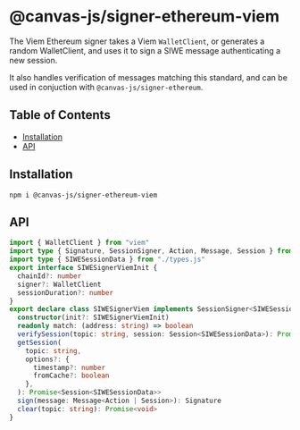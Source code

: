 # @canvas-js/signer-ethereum-viem

The Viem Ethereum signer takes a Viem `WalletClient`, or generates a random WalletClient,
and uses it to sign a SIWE message authenticating a new session.

It also handles verification of messages matching this standard, and can be used in
conjuction with `@canvas-js/signer-ethereum`.

## Table of Contents

- [Installation](#installation)
- [API](#api)

## Installation

```
npm i @canvas-js/signer-ethereum-viem
```

## API

```ts
import { WalletClient } from "viem"
import type { Signature, SessionSigner, Action, Message, Session } from "@canvas-js/interfaces"
import type { SIWESessionData } from "./types.js"
export interface SIWESignerViemInit {
  chainId?: number
  signer?: WalletClient
  sessionDuration?: number
}
export declare class SIWESignerViem implements SessionSigner<SIWESessionData> {
  constructor(init?: SIWESignerViemInit)
  readonly match: (address: string) => boolean
  verifySession(topic: string, session: Session<SIWESessionData>): Promise<void>
  getSession(
    topic: string,
    options?: {
      timestamp?: number
      fromCache?: boolean
    },
  ): Promise<Session<SIWESessionData>>
  sign(message: Message<Action | Session>): Signature
  clear(topic: string): Promise<void>
}
```
